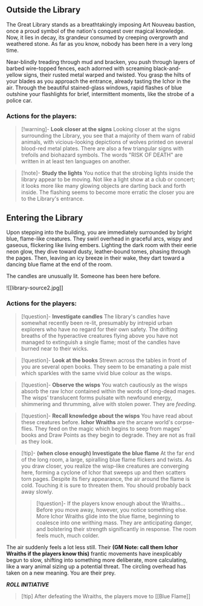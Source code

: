 ## Outside the Library
The Great Library stands as a breathtakingly imposing Art Nouveau bastion, once a proud symbol of the nation's conquest over magical knowledge. Now, it lies in decay, its grandeur consumed by creeping overgrowth and weathered stone. As far as you know, nobody has been here in a very long time.

Near-blindly treading through mud and bracken, you push through layers of barbed wire-topped fences, each adorned with screaming black-and-yellow signs, their rusted metal warped and twisted. You grasp the hilts of your blades as you approach the entrance, already tasting the Ichor in the air. Through the beautiful stained-glass windows, rapid flashes of blue outshine your flashlights for brief, intermittent moments, like the strobe of a police car.

### Actions for the players:

>[!warning]- **Look closer at the signs**
>Looking closer at the signs surrounding the Library, you see that a majority of them warn of rabid animals, with vicious-looking depictions of wolves printed on several blood-red metal plates. There are also a few triangular signs with trefoils and biohazard symbols. The words "RISK OF DEATH" are written in at least ten languages on another.

>[!note]- **Study the lights**
>You notice that the strobing lights inside the library appear to be moving. Not like a light show at a club or concert; it looks more like many glowing objects are darting back and forth inside. The flashing seems to become more erratic the closer you are to the Library's entrance. 

## Entering the Library

Upon stepping into the building, you are immediately surrounded by bright blue, flame-like creatures. They swirl overhead in graceful arcs, wispy and gaseous, flickering like living embers. Lighting the dark room with their eerie neon glow, they dive toward dusty, leather-bound tomes, phasing through the pages. Then, leaving an icy breeze in their wake, they dart toward a dancing blue flame at the end of the room.

The candles are unusually lit. Someone has been here before.

![[library-source2.jpg]]

### Actions for the players:

>[!question]- **Investigate candles**
>The library's candles have somewhat recently been re-lit, presumably by intrepid urban explorers who have no regard for their own safety. The drifting breaths of the hyperactive creatures flying above you have not managed to extinguish a single flame; most of the candles have burned near to their wicks.

>[!question]- **Look at the books**
>Strewn across the tables in front of you are several open books. They seem to be emanating a pale mist which sparkles with the same vivid blue colour as the wisps.

>[!question]- **Observe the wisps**
>You watch cautiously as the wisps absorb the raw Ichor contained within the words of long-dead mages. The wisps' translucent forms pulsate with newfound energy, shimmering and thrumming, alive with stolen power. They are *feeding.*

>[!question]- **Recall knowledge about the wisps**
>You have read about these creatures before. **Ichor Wraiths** are the arcane world's corpse-flies. They feed on the magic which begins to seep from mages' books and Draw Points as they begin to degrade. They are not as frail as they look.

>[!tip]- **(when close enough) Investigate the blue flame**
>At the far end of the long room, a large, spiralling blue flame flickers and twists. As you draw closer, you realize the wisp-like creatures are converging here, forming a cyclone of Ichor that sweeps up and then scatters torn pages. Despite its fiery appearance, the air around the flame is cold. Touching it is sure to threaten them. You should probably back away slowly.
>>[!question]- If the players know enough about the Wraiths...
>>Before you move away, however, you notice something else. More Ichor Wraiths glide into the blue flame, beginning to coalesce into one writhing mass. They are anticipating danger, and bolstering their strength significantly in response. The room feels much, much colder.

The air suddenly feels a lot less still. Their **(GM Note: call them Ichor Wraiths if the players know this)** frantic movements have inexplicably begun to slow, shifting into something more deliberate, more calculating, like a wary animal sizing up a potential threat. The circling overhead has taken on a new meaning. You are their prey.

***ROLL INITIATIVE***

>[!tip] After defeating the Wraiths, the players move to [[Blue Flame]]